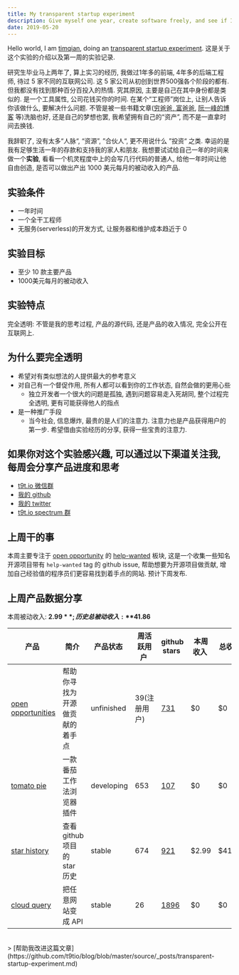 ```yaml
---
title: My transparent startup experiment
description: Give myself one year, create software freely, and see if I can build products offering me $1000 per month 
date: 2019-05-20
---
```


Hello world, I am [timqian](https://github.com/timqian), doing an [transparent startup experiment](https://t9t.io). 这是关于这个实验的介绍以及第一周的实验记录.

研究生毕业马上两年了, 算上实习的经历, 我做过1年多的前端, 4年多的后端工程师, 待过 5 家不同的互联网公司. 这 5 家公司从初创到世界500强各个阶段的都有. 但我都没有找到那种百分百投入的热情. 究其原因, 主要是自己在其中身份都是类似的. 是一个工具属性, 公司花钱买你的时间. 在某个“工程师”岗位上, 让别人告诉你该做什么, 要解决什么问题. 不管是被一些书籍文章([穷爸爸, 富爸爸](https://www.zhihu.com/question/20528677), [阮一峰的博客](http://www.ruanyifeng.com/survivor/startup/why-startup.html) 等)洗脑也好, 还是自己的梦想也罢, 我希望拥有自己的“资产”, 而不是一直拿时间去换钱.

我辞职了, 没有太多“人脉“, “资源”, ”合伙人“, 更不用说什么 ”投资“ 之类. 幸运的是我有足够生活一年的存款和支持我的家人和朋友. 我想要试试给自己一年的时间来做一个**实验**, 看看一个机灵程度中上的会写几行代码的普通人, 给他一年时间让他自由创造, 是否可以做出产出 1000 美元每月的被动收入的产品. 

## 实验条件

- 一年时间
- 一个全干工程师
- 无服务(serverless)的开发方式, 让服务器和维护成本趋近于 0

## 实验目标

- 至少 10 款主要产品
- 1000美元每月的被动收入

## 实验特点

完全透明: 不管是我的思考过程, 产品的源代码, 还是产品的收入情况, 完全公开在互联网上. 

## 为什么要完全透明

- 希望对有类似想法的人提供最大的参考意义
- 对自己有一个督促作用, 所有人都可以看到你的工作状态, 自然会做的更用心些
  - 独立开发者一个很大的问题是孤独, 遇到问题容易走入死胡同, 整个过程完全透明, 更有可能获得他人的指点
- 是一种推广手段
  - 当今社会, 信息爆炸, 最贵的是人们的注意力. 注意力也是产品获得用户的第一步. 希望借由实验经历的分享, 获得一些宝贵的注意力.

## 如果你对这个实验感兴趣, 可以通过以下渠道关注我, 每周会分享产品进度和思考

- [t9t.io 微信群](https://raw.githubusercontent.com/timqian/images/master/3811553342733_.pic.jpg)
- [我的 github](https://github.com/timqian)
- [我的 twitter](https://twitter.com/tim_qian)
- [t9t.io spectrum 群](https://spectrum.chat/t9tio)

## 上周干的事

本周主要专注于 [open opportunity](https://github.com/t9tio/open-source-jobs) 的 [help-wanted](https://oo.t9t.io/help-wanted) 板块, 这是一个收集一些知名开源项目带有 `help-wanted` tag 的 github issue, 帮助想要为开源项目做贡献, 增加自己经验值的程序员们更容易找到着手点的网站. 预计下周发布.

## 上周产品数据分享

本周被动收入: **$2.99**; 历史总被动收入: **$41.86**

| 产品&nbsp; | 简介&nbsp; | 产品状态&nbsp; | 周活跃用户&nbsp; | github stars&nbsp; | 本周收入&nbsp; | 总收入&nbsp; | 
| --- | --- | --- | --- | --- | --- | --- |
| [open opportunities](https://oo.t9t.io/jobs) | 帮助你寻找为开源做贡献的着手点 | unfinished | 39(注册用户) | [731](https://github.com/t9tio/open-source-jobs) | $0 | $0 |
| [tomato pie](https://github.com/t9tio/tomato-pie) | 一款番茄工作法浏览器插件| developing | 653 | [107](https://github.com/t9tio/tomato-pie) | $0 | $0 |
| [star history](https://github.com/timqian/star-history) | 查看 github 项目的 star 历史 | stable | 674 | [921](https://github.com/timqian/star-history) | $2.99 | $41.86 |
| [cloud query](https://github.com/t9tio/cloudquery) | 把任意网站变成 API | stable | 26 | [1896](https://github.com/t9tio/cloudquery) | $0 | $0 |

<br/>
> [帮助我改进这篇文章](https://github.com/t9tio/blog/blob/master/source/_posts/transparent-startup-experiment.md)